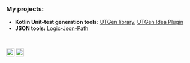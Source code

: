 ### My projects:

- **Kotlin Unit-test generation tools:** [UTGen library](https://github.com/divinenickname/utgen-kotlin-core), [UTGen Idea Plugin](https://github.com/divinenickname/utgen-kotlin-idea-plugin)
- **JSON tools:** [Logic-Json-Path](https://github.com/divinenickname/logic-json-path)

</br>

[<img align="left" alt="Email link" width="22px" src="https://cdn.simpleicons.org/gmail/black/white" />](mailto:public@ilinykh.org)
[<img align="left" alt="Linkedin link" width="22px" src="https://cdn.simpleicons.org/linkedin/black/white" />](https://www.linkedin.com/in/divinenickname)

